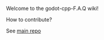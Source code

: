 Welcome to the godot-cpp-F.A.Q wiki!

How to contribute?

See [main repo](https://github.com/IvanInventor/godot-cpp-F.A.Q)
